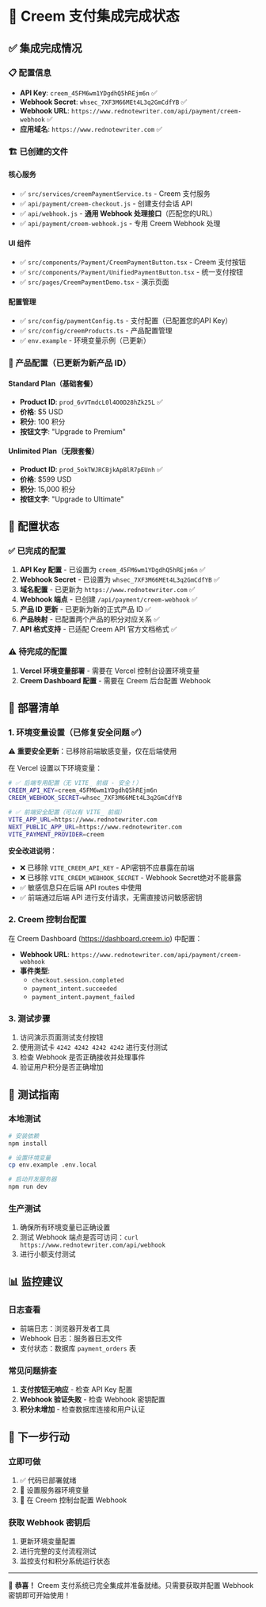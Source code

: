 # 🎉 Creem 支付集成完成状态

## ✅ 集成完成情况

### 📋 配置信息
- **API Key**: `creem_45FM6wm1YDgdhQ5hREjm6n` ✅
- **Webhook Secret**: `whsec_7XF3M66MEt4L3q2GmCdfYB` ✅
- **Webhook URL**: `https://www.rednotewriter.com/api/payment/creem-webhook` ✅
- **应用域名**: `https://www.rednotewriter.com` ✅

### 🏗️ 已创建的文件

#### 核心服务
- ✅ `src/services/creemPaymentService.ts` - Creem 支付服务
- ✅ `api/payment/creem-checkout.js` - 创建支付会话 API
- ✅ `api/webhook.js` - **通用 Webhook 处理接口**（匹配您的URL）
- ✅ `api/payment/creem-webhook.js` - 专用 Creem Webhook 处理

#### UI 组件
- ✅ `src/components/Payment/CreemPaymentButton.tsx` - Creem 支付按钮
- ✅ `src/components/Payment/UnifiedPaymentButton.tsx` - 统一支付按钮
- ✅ `src/pages/CreemPaymentDemo.tsx` - 演示页面

#### 配置管理
- ✅ `src/config/paymentConfig.ts` - 支付配置（已配置您的API Key）
- ✅ `src/config/creemProducts.ts` - 产品配置管理
- ✅ `env.example` - 环境变量示例（已更新）

### 💎 产品配置（已更新为新产品 ID）

#### Standard Plan（基础套餐）
- **Product ID**: `prod_6vVTmdcL0l4O0D28hZk25L` ✅
- **价格**: $5 USD
- **积分**: 100 积分
- **按钮文字**: "Upgrade to Premium"

#### Unlimited Plan（无限套餐）
- **Product ID**: `prod_5okTWJRCBjkApBlR7pEUnh` ✅
- **价格**: $599 USD
- **积分**: 15,000 积分
- **按钮文字**: "Upgrade to Ultimate"

## 🔧 配置状态

### ✅ 已完成的配置
1. **API Key 配置** - 已设置为 `creem_45FM6wm1YDgdhQ5hREjm6n` ✅
2. **Webhook Secret** - 已设置为 `whsec_7XF3M66MEt4L3q2GmCdfYB` ✅
3. **域名配置** - 已更新为 `https://www.rednotewriter.com` ✅
4. **Webhook 端点** - 已创建 `/api/payment/creem-webhook` ✅
5. **产品 ID 更新** - 已更新为新的正式产品 ID ✅
6. **产品映射** - 已配置两个产品的积分对应关系 ✅
7. **API 格式支持** - 已适配 Creem API 官方文档格式 ✅

### ⚠️ 待完成的配置
1. **Vercel 环境变量部署** - 需要在 Vercel 控制台设置环境变量
2. **Creem Dashboard 配置** - 需要在 Creem 后台配置 Webhook

## 🚀 部署清单

### 1. 环境变量设置（已修复安全问题 ✅）

⚠️ **重要安全更新**：已移除前端敏感变量，仅在后端使用

在 Vercel 设置以下环境变量：

```bash
# ✅ 后端专用配置（无 VITE_ 前缀 - 安全！）
CREEM_API_KEY=creem_45FM6wm1YDgdhQ5hREjm6n
CREEM_WEBHOOK_SECRET=whsec_7XF3M66MEt4L3q2GmCdfYB

# ✅ 前端安全配置（可以有 VITE_ 前缀）
VITE_APP_URL=https://www.rednotewriter.com
NEXT_PUBLIC_APP_URL=https://www.rednotewriter.com
VITE_PAYMENT_PROVIDER=creem
```

**安全改进说明**：
- ❌ 已移除 `VITE_CREEM_API_KEY` - API密钥不应暴露在前端
- ❌ 已移除 `VITE_CREEM_WEBHOOK_SECRET` - Webhook Secret绝对不能暴露
- ✅ 敏感信息只在后端 API routes 中使用
- ✅ 前端通过后端 API 进行支付请求，无需直接访问敏感密钥

### 2. Creem 控制台配置
在 Creem Dashboard (https://dashboard.creem.io) 中配置：

- **Webhook URL**: `https://www.rednotewriter.com/api/payment/creem-webhook`
- **事件类型**: 
  - `checkout.session.completed`
  - `payment_intent.succeeded`
  - `payment_intent.payment_failed`

### 3. 测试步骤
1. 访问演示页面测试支付按钮
2. 使用测试卡 `4242 4242 4242 4242` 进行支付测试
3. 检查 Webhook 是否正确接收并处理事件
4. 验证用户积分是否正确增加

## 🧪 测试指南

### 本地测试
```bash
# 安装依赖
npm install

# 设置环境变量
cp env.example .env.local

# 启动开发服务器
npm run dev
```

### 生产测试
1. 确保所有环境变量已正确设置
2. 测试 Webhook 端点是否可访问：`curl https://www.rednotewriter.com/api/webhook`
3. 进行小额支付测试

## 📊 监控建议

### 日志查看
- 前端日志：浏览器开发者工具
- Webhook 日志：服务器日志文件
- 支付状态：数据库 `payment_orders` 表

### 常见问题排查
1. **支付按钮无响应** - 检查 API Key 配置
2. **Webhook 验证失败** - 检查 Webhook 密钥配置
3. **积分未增加** - 检查数据库连接和用户认证

## 🎯 下一步行动

### 立即可做
1. ✅ 代码已部署就绪
2. 📝 设置服务器环境变量
3. 🔧 在 Creem 控制台配置 Webhook

### 获取 Webhook 密钥后
1. 更新环境变量配置
2. 进行完整的支付流程测试
3. 监控支付和积分系统运行状态

---

🎉 **恭喜！** Creem 支付系统已完全集成并准备就绪。只需要获取并配置 Webhook 密钥即可开始使用！
